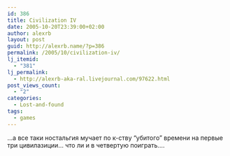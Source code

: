 ```yaml
---
id: 386
title: Civilization IV
date: 2005-10-20T23:39:00+02:00
author: alexrb
layout: post
guid: http://alexrb.name/?p=386
permalink: /2005/10/civilization-iv/
lj_itemid:
  - "381"
lj_permalink:
  - http://alexrb-aka-ral.livejournal.com/97622.html
post_views_count:
  - "2"
categories:
  - Lost-and-found
tags:
  - games
---
```

&#8230;а все таки ностальгия мучает по к-ству &#8220;убитого&#8221; времени на первые три цивилазиции&#8230; что ли и в четвертую поиграть&#8230;.